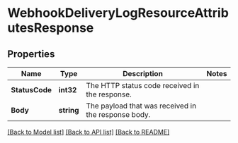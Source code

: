 # WebhookDeliveryLogResourceAttributesResponse

## Properties

Name | Type | Description | Notes
------------ | ------------- | ------------- | -------------
**StatusCode** | **int32** | The HTTP status code received in the response.  | 
**Body** | **string** | The payload that was received in the response body.  | 

[[Back to Model list]](../README.md#documentation-for-models) [[Back to API list]](../README.md#documentation-for-api-endpoints) [[Back to README]](../README.md)


